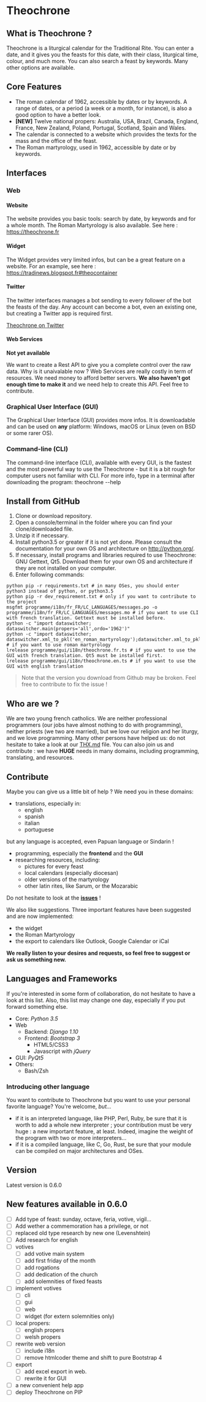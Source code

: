 # Theochrone

## What is Theochrone ?
Theochrone is a liturgical calendar for the Traditional Rite. You can enter a date, and it gives you the feasts for this date, with their class, liturgical time, colour, and much more. You can also search a feast by keywords. Many other options are available.

## Core Features
* The roman calendar of 1962, accessible by dates or by keywords. A range of dates, or a period (a week or a month, for instance), is also a good option to have a better look.
* **[NEW]** Twelve national propers: Australia, USA, Brazil, Canada, England, France, New Zealand, Poland, Portugal, Scotland, Spain and Wales.
* The calendar is connected to a website which provides the texts for the mass and the office of the feast.
* The Roman martyrology, used in 1962, accessible by date or by keywords.

## Interfaces
### Web
#### Website
The website provides you basic tools: search by date, by keywords and for a whole month. The Roman Martyrology is also available. See here : https://theochrone.fr
#### Widget
The Widget provides very limited infos, but can be a great feature on a website. For an example, see here : https://tradinews.blogspot.fr#theocontainer
#### Twitter
The twitter interfaces manages a bot sending to every follower of the bot the feasts of the day. Any account can become a bot, even an existing one, but creating a Twitter app is required first.

[Theochrone on Twitter](https://twitter.com/theochroneEN)
#### Web Services
**Not yet available**

We want to create a Rest API to give you a complete control over the raw data. 
Why is it unaivalable now ? Web Services are really costly in term of resources. We need money to afford better servers. **We also haven't got enough time to make it** and we need help to create this API. Feel free to contribute.
### Graphical User Interface (GUI)
The Graphical User Interface (GUI) provides more infos. It is downloadable and can be used on **any** platform: Windows, macOS or Linux (even on BSD or some rarer OS).
### Command-line (CLI)
The command-line interface (CLI), available with every GUI, is the fastest and the most powerful way to use the Theochrone - but it is a bit rough for computer users not familiar with CLI. 
For more info, type in a terminal after downloading the program:
    theochrone --help

## Install from GitHub
1. Clone or download repository.
2. Open a console/terminal in the folder where you can find your clone/downloaded file.
3. Unzip it if necessary.
4. Install python3.5 or greater if it is not yet done. Please consult the documentation for your own OS and architecture on http://python.org/.
5. If necessary, install programs and libraries required to use Theochrone: GNU Gettext, Qt5. Download them for your own OS and architecture if they are not installed on your computer.
6. Enter following commands:
```shell
python pip -r requirements.txt # in many OSes, you should enter python3 instead of python, or python3.5
python pip -r dev_requirement.txt # only if you want to contribute to the project
msgfmt programme/i18n/fr_FR/LC_LANGUAGES/messages.po -o programme/i18n/fr_FR/LC_LANGUAGES/messages.mo # if you want to use CLI with french translation. Gettext must be installed before.
python -c "import dataswitcher; dataswitcher.main(propers='all',ordo='1962')"
python -c "import dataswitcher; dataswitcher.xml_to_pkl('en_roman_martyrology');dataswitcher.xml_to_pkl('fr_roman_martyrology')" # if you want to use roman martyrology
lrelease programme/gui/i18n/theochrone.fr.ts # if you want to use the GUI with french translation. Qt5 must be installed first.
lrelease programme/gui/i18n/theochrone.en.ts # if you want to use the GUI with english translation
```
> Note that the version you download from Github may be broken. Feel free to contribute to fix the issue !


## Who are we ?
We are two young french catholics. We are neither professional programmers (our jobs have almost nothing to do with programming), neither priests (we two are married), but we love our religion and her liturgy, and we love programming. Many other persons have helped us: do not hesitate to take a look at our [THX.md](https://github.com/paucazou/theochrone/blob/master/THX.md) file. You can also join us and contribute : we have **HUGE** needs in many domains, including programming, translating, and resources.
## Contribute
Maybe you can give us a little bit of help ? We need you in these domains:
* translations, especially in:
  * english
  * spanish
  * italian
  * portuguese

but any language is accepted, even Papuan language or Sindarin !
* programming, especially the **frontend** and the **GUI**
* researching resources, including:
  * pictures for every feast
  * local calendars (especially diocesan)
  * older versions of the martyrology
  * other latin rites, like Sarum, or the Mozarabic 

Do not hesitate to look at the **[issues](https://github.com/paucazou/theochrone/issues/)** ! 

We also like suggestions. Three important features have been suggested and are now implemented:
* the widget
* the Roman Martyrology 
* the export to calendars like Outlook, Google Calendar or iCal

**We really listen to your desires and requests, so feel free to suggest or ask us something new.**
## Languages and Frameworks
If you're interested in some form of collaboration, do not hesitate to have a look at this list. 
Also, this list may change one day, especially if you put forward something else.
* Core: *Python 3.5*
* Web
  * Backend: *Django 1.10*
  * Frontend: *Bootstrap 3*
    * HTML5/CSS3
    * Javascript with *jQuery*
* GUI: *PyQt5*
* Others:
  * Bash/Zsh
### Introducing other language
You want to contribute to Theochrone but you want to use your personal favorite language? You're welcome, *but...*
* if it is an interpreted language, like PHP, Perl, Ruby, be sure that it is worth to add a whole new interpreter ; your contribution must be very huge : a new important feature, at least. Indeed, imagine the weight of the program with two or more interpreters...
* if it is a compiled language, like C, Go, Rust, be sure that your module can be compiled on major architectures and OSes.
## Version
Latest version is 0.6.0
## New features available in 0.6.0
- [ ] Add type of feast: sunday, octave, feria, votive, vigil...
- [ ] Add wether a commemoration has a privilege, or not
- [ ] replaced old type research by new one (Levenshtein)
- [ ] Add research for english
- [ ] votives
  - [ ] add votive main system
  - [ ] add first friday of the month
  - [ ] add rogations
  - [ ] add dedication of the church
  - [ ] add solemnities of fixed feasts
- [ ] implement votives
  - [ ] cli
  - [ ] gui
  - [ ] web
  - [ ] widget (for extern solemnities only)
- [ ] local propers:
  - [ ] english propers
  - [ ] welsh propers
- [ ] rewrite web version
  - [ ] include i18n
  - [ ] remove htmlcoder theme and shift to pure Bootstrap 4
- [ ] export
  - [ ] add excel export in web.
  - [ ] rewrite it for GUI
- [ ] a new convenient help app
- [ ] deploy Theochrone on PIP
